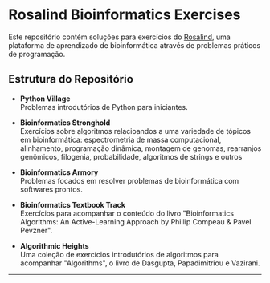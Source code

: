 # Rosalind Bioinformatics Exercises

Este repositório contém soluções para exercícios do [Rosalind](https://rosalind.info/problems/locations/), uma plataforma de aprendizado de bioinformática através de problemas práticos de programação.

## Estrutura do Repositório

- **Python Village**  
  Problemas introdutórios de Python para iniciantes.

- **Bioinformatics Stronghold**  
  Exercícios sobre algoritmos relacioandos a uma variedade de tópicos em bioinformática: espectrometria de massa computacional, alinhamento, programação dinâmica, montagem de genomas, rearranjos genômicos, filogenia, probabilidade, algoritmos de strings e outros

- **Bioinformatics Armory**  
  Problemas focados em resolver problemas de bioinformática com softwares prontos.

- **Bioinformatics Textbook Track**  
  Exercícios para acompanhar o conteúdo do livro "Bioinformatics Algorithms: An Active-Learning Approach by Phillip Compeau & Pavel Pevzner". 

- **Algorithmic Heights**  
  Uma coleção de exercícios introdutórios de algoritmos para acompanhar "Algorithms", o livro de Dasgupta, Papadimitriou e Vazirani.


---
